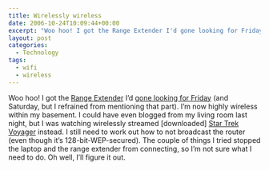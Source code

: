 ```yaml
---
title: Wirelessly wireless
date: 2006-10-24T10:09:44+00:00
excerpt: "Woo hoo! I got the Range Extender I'd gone looking for Friday (and Saturday, but I refrained from mentioning that"
layout: post
categories:
  - Technology
tags:
  - wifi
  - wireless
---
```

Woo hoo! I got the [Range Extender](http://www.dlink.com/ca/en/home-solutions/connect/access-points-range-extenders-and-bridges) I&#8217;d [gone looking for Friday](/illegal-activity.html) (and Saturday, but I refrained from mentioning that part). I&#8217;m now highly wireless within my basement. I could have even blogged from my living room last night, but I was watching wirelessly streamed [downloaded] [Star Trek Voyager](http://www.startrek.com/page/star-trek-voyager) instead. I still need to work out how to not broadcast the router (even though it&#8217;s 128-bit-WEP-secured). The couple of things I tried stopped the laptop and the range extender from connecting, so I&#8217;m not sure what I need to do. Oh well, I&#8217;ll figure it out.